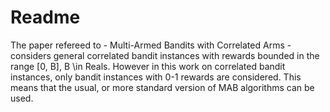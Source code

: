 # Readme

The paper refereed to - Multi-Armed Bandits with Correlated Arms - considers general correlated bandit instances with rewards bounded in the range [0, B], B \in Reals. However in this work on correlated bandit instances, only bandit instances with 0-1 rewards are considered. This means that the usual, or more standard version of MAB algorithms can be used.